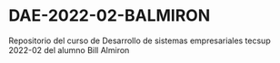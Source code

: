 # DAE-2022-02-BALMIRON
Repositorio del curso de Desarrollo de sistemas empresariales tecsup 2022-02 del alumno Bill Almiron 
